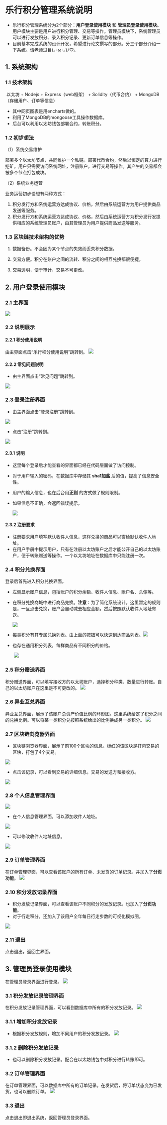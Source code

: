 # 乐行积分管理系统说明
* 乐行积分管理系统分为2个部分：**用户登录使用模块** 和  **管理员登录使用模块**。用户模块主要是用户进行积分管理、交易等操作。管理员模块下，系统管理员可以进行发放积分、录入积分记录、更新订单信息等操作。
* 目前基本完成系统的设计开发，希望进行论文撰写的部分。分三个部分介绍一下系统。请老师过目(｡･ω･｡)ﾉ♡。
## 1. 系统架构

### 1.1 技术架构

​    以太坊 + Nodejs  + Express（web框架） + Solidity（代币合约） + MongoDB（存储用户、订单等信息）

* 其中网页图表是用encharts做的。
* 利用了MongoDB的mongoose工具操作数据库。
* 后台可以利用以太坊钱包部署合约，转账积分。

### 1.2 初步想法

（1）系统交易维护

​    部署多个以太坊节点，共同维护一个私链。部署代币合约，然后以恒定的算力进行挖矿。用户只需要访问系统网址，注册账户，进行交易等操作。其产生的交易都会被多个节点打包成块。

（2）系统业务运营

   业务运营初步设想有两种方式：

1. 积分发行方和系统运营方达成协议、价格，然后由系统运营方为用户提供商品发送等服务。
2. 积分发行方和系统运营方达成协议、价格，然后由系统运营方为积分发行发提供相应的系统管理员账户，由其管理员为用户提供商品发送等服务。

### 1.3 区块链技术架构的**优势** 

1. 数据备份。不会因为某个节点的失效而丢失积分数据。

2. 交易方便。积分在账户之间的流转、积分之间的相互兑换都很便捷。

3. 交易透明，便于审计，交易不可更改。

## 2. 用户登录使用模块

### 2.1 主界面

![](picture/mainInterface.PNG)
### 2.2 说明展示

#### 2.2.1 积分使用说明
由主界面点击“乐行积分使用说明”跳转到。
![](picture/useIntroduction.PNG)
#### 2.2.2 常见问题说明
* 由主界面点击“常见问题”跳转到。

![](picture/problem.PNG)

### 2.3 登录注册界面
* 由主界面点击“登录注册”跳转到。

![](picture/login.PNG)

* 点击“注册”跳转到。

![](picture/signup.PNG)

#### 2.3.1 说明
* 这里每个登录后才能查看的界面都已经在代码层面做了访问控制。

* 对于用户输入的密码，在数据库中存储其 **sha1加盐** 后的值，提高了信息安全性。

* 用户的输入信息，也在后台用**正则** 的方式做了规则限制。

* 如果信息不正确，会返回错误提示。

  ![](picture/error.PNG)
#### 2.3.2 注册要求
* 注册要求用户填写默认收件人信息，这样兑换的商品可以寄给默认收件人地址。
* 在用户手册中提示用户，只有在注册以太坊账户之后才能公开自己的以太坊账户，便于转账赠送等操作。一个以太坊地址在数据库中只能注册一次。

### 2.4 积分兑换界面
登录后首先进入积分兑换界面。
* 左侧显示账户信息，包括账户的积分余额、收件人信息、账户名、头像等。

* 在积分兑换商城中进行商品兑换。**注意**：为了简化系统设计。这里暂定的规则是，一旦点击兑换，账户会自动减去相应金额，然后按照默认收件人地址寄送。

  ![](picture/pointbuy.PNG)

* 每类积分有其专属兑换列表。由上面的按钮可以快速到达商品列表。![](picture/listButton.PNG) 

* 也存在通用积分列表，每样商品有不同积分的价格。

  ​                                                                              ![](picture/list.PNG) 
### 2.5 积分赠送界面
积分赠送界面，可以填写接收方的以太坊账户，选择积分种类、数量进行转账。自己的以太坊账户在这里是不可更改的。
 ![](picture/giveaway.PNG)
### 2.6 异业互兑界面
异业互兑界面，展示了该账户总资产价值比例的环形图。这里系统给定了积分之间的兑换比例。可以将某一类积分兑按照系统给出的比例换成另一类积分。
 ![](picture/exchange.PNG)
### 2.7 区块链浏览器界面
* 区块链浏览器界面，展示了前100个区块的信息。标红的该区块是打包交易的区块，打包了4个交易。

 ![](picture/blockchain.png)

* 点击该记录，可以看到交易的详细信息。交易的发送方和接收方。

 ![](picture/transInfo.PNG)

### 2.8 个人信息管理界面
 ![](picture/personalInfor.PNG)

* 在个人信息管理界面，可以添加收件人地址。

 ![](picture/addReceiver.PNG)

* 可以修改收件人地址信息。

 ![](picture/changeReceiver.PNG)

### 2.9 订单管理界面
在订单管理界面，可以查看该账户的所有订单、未发货的订单记录。并加入了**分页功能**。
 ![](picture/order.PNG)
### 2.10 积分发放记录界面
* 积分发放记录界面，可以查看该账户不同积分的发放记录。也加入了**分页功能**。
* 对于行走积分，还加入了该用户全年每日行走步数的可视化模拟图。

 ![](picture/pointRecord.PNG)

### 2.11 退出
点击退出，返回主界面。

## 3. 管理员登录使用模块
在管理员登录界面进行登录。
 ![](picture/adminLogin.PNG)
### 3.1 积分发放记录管理界面
在积分发放记录管理界面，可以看到数据库中所有的积分发放记录。
 ![](picture/givePointRecord.PNG)
### 3.1.1 增加积分发放记录
* 根据积分发放规则，增加不同用户的积分发放记录。
   ![](picture/addPointRecord.PNG)
### 3.1.2 删除积分发放记录
* 也可以删除积分发放记录。配合在以太坊钱包中对积分进行转账即可。
### 3.2 订单管理界面
在订单管理界面，可以数据库中所有的订单记录。在发货后，将订单状态变为已发货，也可以删除订单。
 ![](picture/orderMA.PNG)
### 3.3 退出
点击退出即退出系统，返回管理员登录界面。